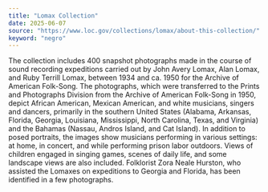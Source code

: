 ```yaml
---
title: "Lomax Collection"
date: 2025-06-07
source: "https://www.loc.gov/collections/lomax/about-this-collection/"
keyword: "negro"
---
```


The collection includes 400 snapshot photographs made in the course of sound recording expeditions carried out by John Avery Lomax, Alan Lomax, and Ruby Terrill Lomax, between 1934 and ca. 1950 for the Archive of American Folk-Song. The photographs, which were transferred to the Prints and Photographs Division from the Archive of American Folk-Song in 1950, depict African American, Mexican American, and white musicians, singers and dancers, primarily in the southern United States (Alabama, Arkansas, Florida, Georgia, Louisiana, Mississippi, North Carolina, Texas, and Virginia) and the Bahamas (Nassau, Andros Island, and Cat Island). In addition to posed portraits, the images show musicians performing in various settings: at home, in concert, and while performing prison labor outdoors. Views of children engaged in singing games, scenes of daily life, and some landscape views are also included. Folklorist Zora Neale Hurston, who assisted the Lomaxes on expeditions to Georgia and Florida, has been identified in a few photographs.

